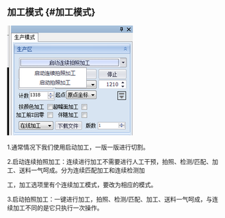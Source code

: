 ## 加工模式 {#加工模式}

![](/assets/ProcessModule1.png)

1.通常情况下我们使用启动加工，一版一版进行切割。

2.启动连续拍照加工：连续进行加工不需要进行人工干预，拍照、检测/匹配、加工、送料一气呵成。分为连续匹配加工和连续检测加

工，加工选项里有个连续加工模式，要改为相应的模式。

3.启动拍照加工：一键进行加工，拍照、检测/匹配、加工、送料一气呵成，与连续加工不同的是它只执行一次操作。

